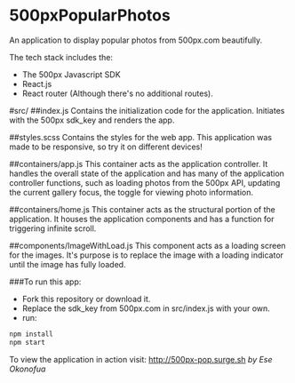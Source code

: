 # 500pxPopularPhotos
An application to display popular photos from 500px.com beautifully.

The tech stack includes the:

- The 500px Javascript SDK
- React.js
- React router (Although there's no additional routes).

#src/
##index.js
Contains the initialization code for the application. Initiates with the 500px sdk_key and renders the app.

##styles.scss
Contains the styles for the web app. This application was made to be responsive, so try it on different devices!

##containers/app.js
This container acts as the application controller. It handles the overall state of the application and has many of the application controller functions, such as loading photos from the 500px API, updating the current gallery focus, the toggle for viewing photo information.

##containers/home.js
This container acts as the structural portion of the application. It houses the application components and has a function for triggering infinite scroll.

##components/ImageWithLoad.js
This component acts as a loading screen for the images. It's purpose is to replace the image with a loading indicator until the image has fully loaded.

###To run this app:
- Fork this repository or download it.
- Replace the sdk_key from 500px.com in src/index.js with your own.
- run:

```javascript
npm install
npm start
```
To view the application in action visit: http://500px-pop.surge.sh
*by Ese Okonofua*
